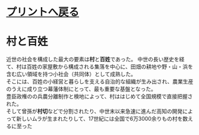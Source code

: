 # [プリントへ戻る](https://kazu-321.github.io/japanese-history-3/)
# 村と百姓
近世の社会を構成した最大の要素は**村**と**百姓**であった。
中世の長い歴史を経て、村は百姓の家屋敷から構成される集落を中心に、田畑の耕地や野・山・浜を含む広い領域を持つ小社会（共同体）として成熟した。  
そこには、百姓の小経営と暮らしを支える自治的な組織が生み出され、農業生産のうえに成り立つ幕藩体制にとって、最も重要な基盤となった。  
豊臣政権のの兵農分離制作と検地によって、村ははじめて全国規模で直接把握された。  
そして曾孫が**村切**などで分割されたり、中世末以来急速に進んだ高知の開発によって新しいムラが生まれたりして、17世紀には全国で6万3000余りもの村を数えるに至った
